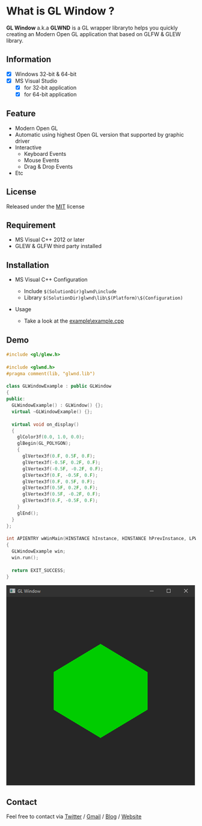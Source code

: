 # What is GL Window ?

**GL Window** a.k.a **GLWND** is a GL wrapper libraryto  helps you quickly creating an Modern Open GL application that based on GLFW & GLEW library.

## Information

- [x] Windows 32-bit & 64-bit
- [x] MS Visual Studio
	- [x] for 32-bit application
	- [x] for 64-bit application

## Feature
* Modern Open GL
* Automatic using highest Open GL version that supported by graphic driver
* Interactive
  * Keyboard Events
  * Mouse Events
  * Drag & Drop Events
* Etc


## License

Released under the [MIT](LICENSE.md) license

## Requirement

* MS Visual C++ 2012 or later
* GLEW & GLFW third party installed

## Installation

* MS Visual C++ Configuration
  * Include `$(SolutionDir)glwnd\include`
  * Library `$(SolutionDir)glwnd\lib\$(Platform)\$(Configuration)`

* Usage
	* Take a look at the [example\example.cpp](example\example.cpp)

## Demo

```cpp
#include <gl/glew.h>

#include <glwnd.h>
#pragma comment(lib, "glwnd.lib")

class GLWindowExample : public GLWindow
{
public:
  GLWindowExample() : GLWindow() {};
  virtual ~GLWindowExample() {};

  virtual void on_display()
  {
    glColor3f(0.0, 1.0, 0.0);
    glBegin(GL_POLYGON);
    {
      glVertex3f(0.F, 0.5F, 0.F);
      glVertex3f(-0.5F, 0.2F, 0.F);
      glVertex3f(-0.5F, -0.2F, 0.F);
      glVertex3f(0.F, -0.5F, 0.F);
      glVertex3f(0.F, 0.5F, 0.F);
      glVertex3f(0.5F, 0.2F, 0.F);
      glVertex3f(0.5F, -0.2F, 0.F);
      glVertex3f(0.F, -0.5F, 0.F);
    }
    glEnd();
  }
};

int APIENTRY wWinMain(HINSTANCE hInstance, HINSTANCE hPrevInstance, LPWSTR lpCmdLine, int nCmdShow)
{
  GLWindowExample win;
  win.run();

  return EXIT_SUCCESS;
}
```

![](screenshots/example.png)

## Contact
Feel free to contact via [Twitter](https://twitter.com/vic4key) / [Gmail](mailto:vic4key@gmail.com) / [Blog](https://blog.vic.onl/) / [Website](https://vic.onl/)